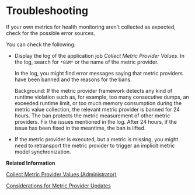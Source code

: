 <!-- loio4fa5b5a19b564c718e14619fb74fa567 -->

# Troubleshooting

If your own metrics for health monitoring aren't collected as expected, check for the possible error sources.

You can check the following:

-   Display the log of the application job *Collect Metric Provider Values*. In the log, search for `*GSM*` or the name of the metric provider.

    In the log, you might find error messages saying that metric providers have been banned and the reasons for the bans.

    Background: If the metric provider framework detects any kind of runtime violation such as, for example, too many consecutive dumps, an exceeded runtime limit, or too much memory consumption during the metric value collection, the relevant metric provider is banned for 24 hours. The ban protects the metric measurement of other metric providers. Fix the issues mentioned in the log. After 24 hours, if the issue has been fixed in the meantime, the ban is lifted.

-   If the metric provider is executed, but a metric is missing, you might need to retransport the metric provider to trigger an implicit metric model synchronization.


**Related Information**  


[Collect Metric Provider Values \(Administrator\)](collect-metric-provider-values-administrator-ecc187f.md "As an administrator, you must create an application job to collect metric providers and their measured values for the generic metric store. From the generic metric store, they can be pushed to SAP Cloud ALM or SAP Focused Run.")

[Considerations for Metric Provider Updates](considerations-for-metric-provider-updates-e13c498.md "When you update an existing metric provider, make sure that these updates are synchronized across the system landscape.")

